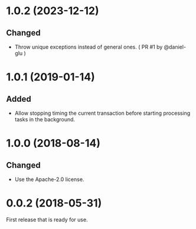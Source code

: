# 1.0.2 (2023-12-12)

## Changed
- Throw unique exceptions instead of general ones. ( PR #1 by @daniel-glu )

# 1.0.1 (2019-01-14)

## Added
- Allow stopping timing the current transaction before starting processing tasks in the background.

# 1.0.0 (2018-08-14)

## Changed
* Use the Apache-2.0 license.

# 0.0.2 (2018-05-31)

First release that is ready for use.
